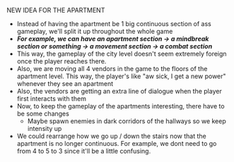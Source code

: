 NEW IDEA FOR THE APARTMENT

- Instead of having the apartment be 1 big continuous section of ass gameplay, we'll split it up throughout the whole game
- ***For example, we can have an apartment section -> a mindbreak section or something -> a movement section -> a combat section***
- This way, the gameplay of the city level doesn't seem extremely foreign once the player reaches there.
- Also, we are moving all 4 vendors in the game to the floors of the apartment level. This way, the player's like "aw sick, I get a new power" whenever they see an apartment
- Also, the vendors are getting an extra line of dialogue when the player first interacts with them
- Now, to keep the gameplay of the apartments interesting, there have to be some changes
	- Maybe spawn enemies in dark corridors of the hallways so we keep intensity up
- We could rearrange how we go up / down the stairs now that the apartment is no longer continuous. For example, we dont need to go from 4 to 5 to 3 since it'll be a little confusing.
